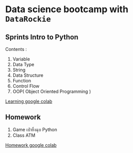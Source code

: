 # Data science bootcamp with `DataRockie`

## Sprints Intro to Python

Contents :

1. Variable
2. Data Type
3. String
4. Data Structure
5. Function
6. Control Flow
7. OOP( Object Oriented Programming )

[Learning google colab](https://colab.research.google.com/drive/1Gsb1pE0FXgoevRxLI_qKag9lxx_8gdzV)

## Homework
1. Game เป่ายิ้งฉุบ Python
2. Class ATM

[Homework google colab](https://colab.research.google.com/drive/1Gsb1pE0FXgoevRxLI_qKag9lxx_8gdzV#scrollTo=7FjVfpe32H1t)





